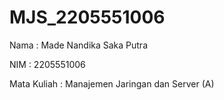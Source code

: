 # MJS_2205551006
Nama        : Made Nandika Saka Putra

NIM         : 2205551006

Mata Kuliah : Manajemen Jaringan dan Server (A)
